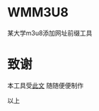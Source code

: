 # WMM3U8
某大学m3u8添加网址前缀工具

# 致谢
本工具受[此文](https://www.52pojie.cn/forum.php?mod=viewthread&tid=695643) 随随便便制作





以上

